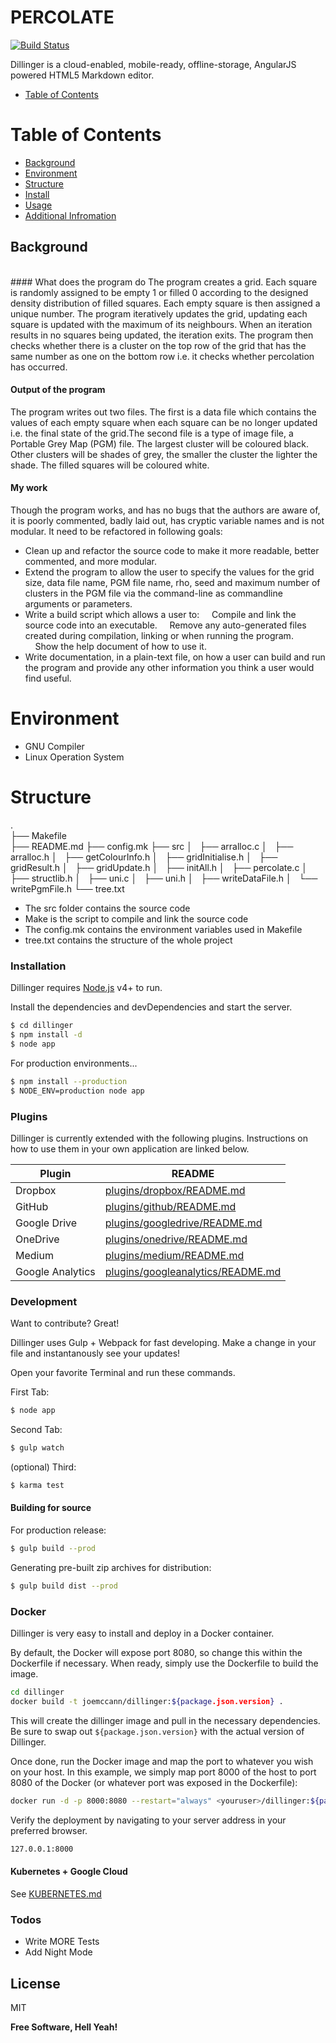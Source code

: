 # PERCOLATE

[![Build Status](https://travis-ci.org/joemccann/dillinger.svg?branch=master)](https://travis-ci.org/joemccann/dillinger)

Dillinger is a cloud-enabled, mobile-ready, offline-storage, AngularJS powered HTML5 Markdown editor.

  * [Table of Contents](##table-of-contents)

# Table of Contents

  * [Background](#background)
  * [Environment](#environment)
  * [Structure](#structure)
  * [Install](#install)
  * [Usage](#usage)
  * [Additional Infromation](#additional-infromation)


## Background
<br />
#### What does the program do
The program creates a grid. Each square is randomly assigned to be empty 1 or filled 0 according to the designed density distribution of filled squares. Each empty square is then assigned a unique number. The program iteratively updates the grid, updating each square is updated with the maximum of its neighbours. When an iteration results in no squares being updated, the iteration exits. The program then checks whether there is a cluster on the top row of the grid that has the same number as one on the bottom row i.e. it checks whether percolation has occurred.

#### Output of the program
The program writes out two files. The first is a data file which contains the values of each empty square when each square can be no longer updated i.e. the final state of the grid.The second file is a type of image file, a Portable Grey Map (PGM) file. The largest cluster will be coloured black. Other clusters will be shades of grey, the smaller the cluster the lighter the shade. The filled squares will be coloured white.

#### My work
Though the program works, and has no bugs that the authors are aware of, it is poorly commented, badly laid out, has cryptic variable names and is not modular. It need to be refactored in following goals:
- Clean up and refactor the source code to make it more readable, better commented, and more modular.
- Extend the program to allow the user to specify the values for the grid size, data file name, PGM file name, rho, seed and maximum number of clusters in the PGM file via the command-line as commandline arguments or parameters.
- Write a build script which allows a user to:
&nbsp;&nbsp;&nbsp;&nbsp;Compile and link the source code into an executable.
&nbsp;&nbsp;&nbsp;&nbsp;Remove any auto-generated files created during compilation, linking or when running the program.
&nbsp;&nbsp;&nbsp;&nbsp;Show the help document of how to use it.
- Write documentation, in a plain-text file, on how a user can build and run the program and provide any other information you think a user would find useful.

# Environment
 - GNU Compiler
 - Linux Operation System

# Structure

.  
├── Makefile  
├── README.md
├── config.mk
├── src
│   ├── arralloc.c
│   ├── arralloc.h
│   ├── getColourInfo.h
│   ├── gridInitialise.h
│   ├── gridResult.h
│   ├── gridUpdate.h
│   ├── initAll.h
│   ├── percolate.c
│   ├── structlib.h
│   ├── uni.c
│   ├── uni.h
│   ├── writeDataFile.h
│   └── writePgmFile.h
└── tree.txt

- The src folder contains the source code
- Make is the script to compile and link the source code
- The config.mk contains the environment variables used in Makefile
- tree.txt contains the structure of the whole project


### Installation

Dillinger requires [Node.js](https://nodejs.org/) v4+ to run.

Install the dependencies and devDependencies and start the server.

```sh
$ cd dillinger
$ npm install -d
$ node app
```

For production environments...

```sh
$ npm install --production
$ NODE_ENV=production node app
```

### Plugins

Dillinger is currently extended with the following plugins. Instructions on how to use them in your own application are linked below.

| Plugin | README |
| ------ | ------ |
| Dropbox | [plugins/dropbox/README.md][PlDb] |
| GitHub | [plugins/github/README.md][PlGh] |
| Google Drive | [plugins/googledrive/README.md][PlGd] |
| OneDrive | [plugins/onedrive/README.md][PlOd] |
| Medium | [plugins/medium/README.md][PlMe] |
| Google Analytics | [plugins/googleanalytics/README.md][PlGa] |


### Development

Want to contribute? Great!

Dillinger uses Gulp + Webpack for fast developing.
Make a change in your file and instantanously see your updates!

Open your favorite Terminal and run these commands.

First Tab:
```sh
$ node app
```

Second Tab:
```sh
$ gulp watch
```

(optional) Third:
```sh
$ karma test
```
#### Building for source
For production release:
```sh
$ gulp build --prod
```
Generating pre-built zip archives for distribution:
```sh
$ gulp build dist --prod
```
### Docker
Dillinger is very easy to install and deploy in a Docker container.

By default, the Docker will expose port 8080, so change this within the Dockerfile if necessary. When ready, simply use the Dockerfile to build the image.

```sh
cd dillinger
docker build -t joemccann/dillinger:${package.json.version} .
```
This will create the dillinger image and pull in the necessary dependencies. Be sure to swap out `${package.json.version}` with the actual version of Dillinger.

Once done, run the Docker image and map the port to whatever you wish on your host. In this example, we simply map port 8000 of the host to port 8080 of the Docker (or whatever port was exposed in the Dockerfile):

```sh
docker run -d -p 8000:8080 --restart="always" <youruser>/dillinger:${package.json.version}
```

Verify the deployment by navigating to your server address in your preferred browser.

```sh
127.0.0.1:8000
```

#### Kubernetes + Google Cloud

See [KUBERNETES.md](https://github.com/joemccann/dillinger/blob/master/KUBERNETES.md)


### Todos

 - Write MORE Tests
 - Add Night Mode

License
----

MIT


**Free Software, Hell Yeah!**

[//]: # (These are reference links used in the body of this note and get stripped out when the markdown processor does its job. There is no need to format nicely because it shouldn't be seen. Thanks SO - http://stackoverflow.com/questions/4823468/store-comments-in-markdown-syntax)


   [dill]: <https://github.com/joemccann/dillinger>
   [git-repo-url]: <https://github.com/joemccann/dillinger.git>
   [john gruber]: <http://daringfireball.net>
   [df1]: <http://daringfireball.net/projects/markdown/>
   [markdown-it]: <https://github.com/markdown-it/markdown-it>
   [Ace Editor]: <http://ace.ajax.org>
   [node.js]: <http://nodejs.org>
   [Twitter Bootstrap]: <http://twitter.github.com/bootstrap/>
   [jQuery]: <http://jquery.com>
   [@tjholowaychuk]: <http://twitter.com/tjholowaychuk>
   [express]: <http://expressjs.com>
   [AngularJS]: <http://angularjs.org>
   [Gulp]: <http://gulpjs.com>

   [PlDb]: <https://github.com/joemccann/dillinger/tree/master/plugins/dropbox/README.md>
   [PlGh]: <https://github.com/joemccann/dillinger/tree/master/plugins/github/README.md>
   [PlGd]: <https://github.com/joemccann/dillinger/tree/master/plugins/googledrive/README.md>
   [PlOd]: <https://github.com/joemccann/dillinger/tree/master/plugins/onedrive/README.md>
   [PlMe]: <https://github.com/joemccann/dillinger/tree/master/plugins/medium/README.md>
   [PlGa]: <https://github.com/RahulHP/dillinger/blob/master/plugins/googleanalytics/README.md>
